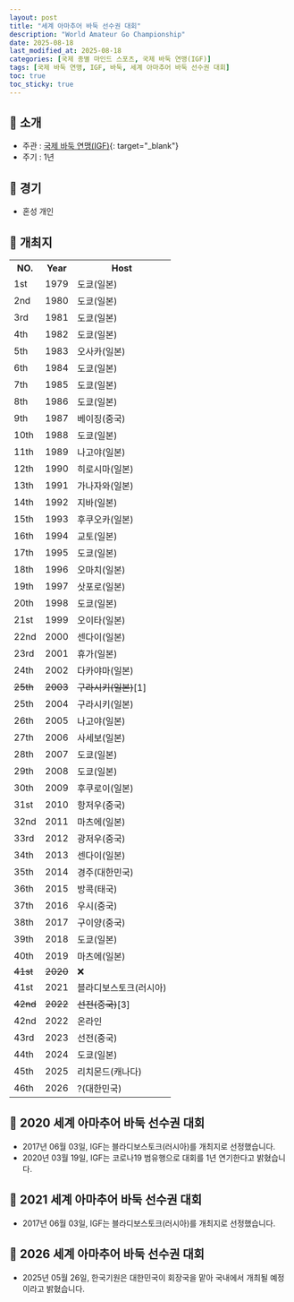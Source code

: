 ```yaml
---
layout: post
title: "세계 아마추어 바둑 선수권 대회"
description: "World Amateur Go Championship"
date: 2025-08-18
last_modified_at: 2025-08-18
categories: [국제 종별 마인드 스포츠, 국제 바둑 연맹(IGF)]
tags: [국제 바둑 연맹, IGF, 바둑, 세계 아마추어 바둑 선수권 대회]
toc: true
toc_sticky: true
---
```

## 📜 소개
* 주관 : [국제 바둑 연맹(IGF)](https://intergofed.org/){: target="_blank"}
* 주기 : 1년

## 📜 경기
* 혼성 개인

## 📜 개최지

<html>

<head>
    <meta charset="UTF-8">
</head>

<body>
    <table>
        <tr class="header-row">
            <th class="col-no">NO.</th>
            <th class="col-year">Year</th>
            <th class="col-host">Host</th>
        </tr>
        <tr>
            <td>1st</td>
            <td>1979</td>
            <td>도쿄(일본)</td>
        </tr>
        <tr>
            <td>2nd</td>
            <td>1980</td>
            <td>도쿄(일본)</td>
        </tr>
        <tr>
            <td>3rd</td>
            <td>1981</td>
            <td>도쿄(일본)</td>
        </tr>
        <tr>
            <td>4th</td>
            <td>1982</td>
            <td>도쿄(일본)</td>
        </tr>
        <tr>
            <td>5th</td>
            <td>1983</td>
            <td>오사카(일본)</td>
        </tr>
        <tr>
            <td>6th</td>
            <td>1984</td>
            <td>도쿄(일본)</td>
        </tr>
        <tr>
            <td>7th</td>
            <td>1985</td>
            <td>도쿄(일본)</td>
        </tr>
        <tr>
            <td>8th</td>
            <td>1986</td>
            <td>도쿄(일본)</td>
        </tr>
        <tr>
            <td>9th</td>
            <td>1987</td>
            <td>베이징(중국)</td>
        </tr>
        <tr>
            <td>10th</td>
            <td>1988</td>
            <td>도쿄(일본)</td>
        </tr>
        <tr>
            <td>11th</td>
            <td>1989</td>
            <td>나고야(일본)</td>
        </tr>
        <tr>
            <td>12th</td>
            <td>1990</td>
            <td>히로시마(일본)</td>
        </tr>
        <tr>
            <td>13th</td>
            <td>1991</td>
            <td>가나자와(일본)</td>
        </tr>
        <tr>
            <td>14th</td>
            <td>1992</td>
            <td>지바(일본)</td>
        </tr>
        <tr>
            <td>15th</td>
            <td>1993</td>
            <td>후쿠오카(일본)</td>
        </tr>
        <tr>
            <td>16th</td>
            <td>1994</td>
            <td>교토(일본)</td>
        </tr>
        <tr>
            <td>17th</td>
            <td>1995</td>
            <td>도쿄(일본)</td>
        </tr>
        <tr>
            <td>18th</td>
            <td>1996</td>
            <td>오마치(일본)</td>
        </tr>
        <tr>
            <td>19th</td>
            <td>1997</td>
            <td>삿포로(일본)</td>
        </tr>
        <tr>
            <td>20th</td>
            <td>1998</td>
            <td>도쿄(일본)</td>
        </tr>
        <tr>
            <td>21st</td>
            <td>1999</td>
            <td>오이타(일본)</td>
        </tr>
        <tr>
            <td>22nd</td>
            <td>2000</td>
            <td>센다이(일본)</td>
        </tr>
        <tr>
            <td>23rd</td>
            <td>2001</td>
            <td>휴가(일본)</td>
        </tr>
        <tr>
            <td>24th</td>
            <td>2002</td>
            <td>다카야마(일본)</td>
        </tr>
        <tr>
            <td><del>25th</del></td>
            <td><del>2003</del></td>
            <td><del>구라시키(일본)</del><span class="footnote-link" data-note="사스 범유행으로 인한 1년 연기">[1]</span></td>
        </tr>
        <tr>
            <td>25th</td>
            <td>2004</td>
            <td>구라시키(일본)</td>
        </tr>
        <tr>
            <td>26th</td>
            <td>2005</td>
            <td>나고야(일본)</td>
        </tr>
        <tr>
            <td>27th</td>
            <td>2006</td>
            <td>사세보(일본)</td>
        </tr>
        <tr>
            <td>28th</td>
            <td>2007</td>
            <td>도쿄(일본)</td>
        </tr>
        <tr>
            <td>29th</td>
            <td>2008</td>
            <td>도쿄(일본)</td>
        </tr>
        <tr>
            <td>30th</td>
            <td>2009</td>
            <td>후쿠로이(일본)</td>
        </tr>
        <tr>
            <td>31st</td>
            <td>2010</td>
            <td>항저우(중국)</td>
        </tr>
        <tr>
            <td>32nd</td>
            <td>2011</td>
            <td>마츠에(일본)</td>
        </tr>
        <tr>
            <td>33rd</td>
            <td>2012</td>
            <td>광저우(중국)</td>
        </tr>
        <tr>
            <td>34th</td>
            <td>2013</td>
            <td>센다이(일본)</td>
        </tr>
        <tr class="korea-host-bg">
            <td><span class="korea-host">35th</span></td>
            <td><span class="korea-host">2014</span></td>
            <td><span class="korea-host">경주(대한민국)</span></td>
        </tr>
        <tr>
            <td>36th</td>
            <td>2015</td>
            <td>방콕(태국)</td>
        </tr>
        <tr>
            <td>37th</td>
            <td>2016</td>
            <td>우시(중국)</td>
        </tr>
        <tr>
            <td>38th</td>
            <td>2017</td>
            <td>구이양(중국)</td>
        </tr>
        <tr>
            <td>39th</td>
            <td>2018</td>
            <td>도쿄(일본)</td>
        </tr>
        <tr>
            <td>40th</td>
            <td>2019</td>
            <td>마츠에(일본)</td>
        </tr>
        <tr>
            <td><del>41st</del></td>
            <td><del>2020</del></td>
            <td>❌</td>
        </tr>
        <tr>
            <td>41st</td>
            <td>2021</td>
            <td>블라디보스토크(러시아)</td>
        </tr>
        <tr>
            <td><del>42nd</del></td>
            <td><del>2022</del></td>
            <td><del>선전(중국)</del><span class="footnote-link" data-note="코로나19 범유행으로 인한 온라인 개최로 전환">[3]</span></td>
        </tr>
        <tr>
            <td>42nd</td>
            <td>2022</td>
            <td>온라인</td>
        </tr>
        <tr>
            <td>43rd</td>
            <td>2023</td>
            <td>선전(중국)</td>
        </tr>
        <tr>
            <td>44th</td>
            <td>2024</td>
            <td>도쿄(일본)</td>
        </tr>
        <tr>
            <td>45th</td>
            <td>2025</td>
            <td>리치몬드(캐나다)</td>
        </tr>
        <tr class="korea-host-bg">
            <td><span class="korea-host">46th</span></td>
            <td><span class="korea-host">2026</span></td>
            <td><span class="korea-host">?(대한민국)</span></td>
        </tr>
    </table>
</body>

</html>

## 📜 2020 세계 아마추어 바둑 선수권 대회
* 2017년 06월 03일, IGF는 블라디보스토크(러시아)를 개최지로 선정했습니다.
* 2020년 03월 19일, IGF는 코로나19 범유행으로 대회를 1년 연기한다고 밝혔습니다.

## 📜 2021 세계 아마추어 바둑 선수권 대회
* 2017년 06월 03일, IGF는 <span class="foreign-host">블라디보스토크(러시아)</span>를 개최지로 선정했습니다.

## 📜 2026 세계 아마추어 바둑 선수권 대회
* 2025년 05월 26일, 한국기원은 <span class="korea-host">대한민국</span>이 회장국을 맡아 국내에서 개최될 예정이라고 밝혔습니다.

